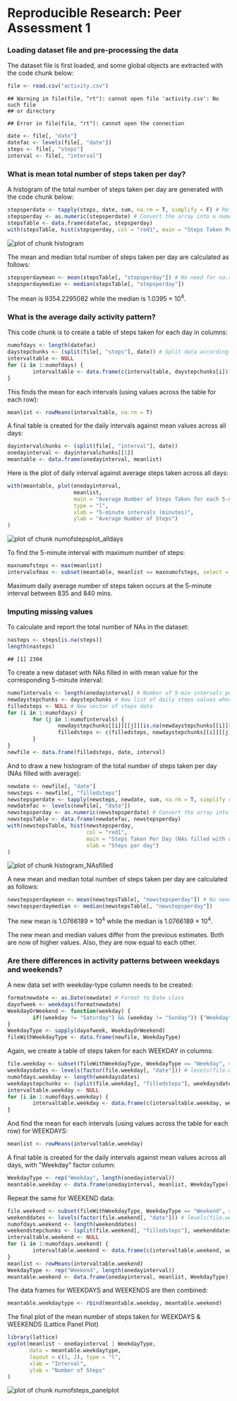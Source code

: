 Reproducible Research: Peer Assessment 1
========================================

### Loading dataset file and pre-processing the data
The dataset file is first loaded, and some global objects are extracted with the code chunk below:

```r
file <- read.csv("activity.csv")
```

```
## Warning in file(file, "rt"): cannot open file 'activity.csv': No such file
## or directory
```

```
## Error in file(file, "rt"): cannot open the connection
```

```r
date <- file[, "date"]
datefac <- levels(file[, "date"])
steps <- file[, "steps"]
interval <- file[, "interval"]
```


### What is mean total number of steps taken per day?
A histogram of the total number of steps taken per day are generated with the code chunk below:

```r
stepsperdate <- tapply(steps, date, sum, na.rm = T, simplify = F) # Returns an array
stepsperday <- as.numeric(stepsperdate) # Convert the array into a numeric vector
stepsTable <- data.frame(datefac, stepsperday) 
with(stepsTable, hist(stepsperday, col = "red1", main = "Steps Taken Per Day", xlab = "Steps per day"))
```

![plot of chunk histogram](figure/histogram-1.png) 

The mean and median total number of steps taken per day are calculated as follows:

```r
stepsperdaymean <- mean(stepsTable[, "stepsperday"]) # No need for na.rm = T as has been done in sum
stepsperdaymedian <- median(stepsTable[, "stepsperday"])
```
The mean is 9354.2295082 while the median is 1.0395 &times; 10<sup>4</sup>.


### What is the average daily activity pattern?
This code chunk is to create a table of steps taken for each day in columns:

```r
numofdays <- length(datefac)
daystepchunks <- (split(file[, "steps"], date)) # Split data according to dates and returns a list
intervaltable <- NULL
for (i in 1:numofdays) {
        intervaltable <- data.frame(c(intervaltable, daystepchunks[i]))
}
```
This finds the mean for each intervals (using values across the table for each row):

```r
meanlist <- rowMeans(intervaltable, na.rm = T)
```
A final table is created for the daily intervals against mean values across all days:

```r
dayintervalchunks <- (split(file[, "interval"], date)) 
onedayinterval <- dayintervalchunks[[1]]
meantable <- data.frame(onedayinterval, meanlist)
```
Here is the plot of daily interval against average steps taken across all days:

```r
with(meantable, plot(onedayinterval, 
                     meanlist, 
                     main = "Average Number of Steps Taken for each 5-minute Interval", 
                     type = "l", 
                     xlab = "5-minute intervals (minutes)", 
                     ylab = "Average Number of Steps")
)
```

![plot of chunk numofstepsplot_alldays](figure/numofstepsplot_alldays-1.png) 

To find the 5-minute interval with maximum number of steps:

```r
maxnumofsteps <- max(meanlist)
intervalofmax <- subset(meantable, meanlist == maxnumofsteps, select = onedayinterval)
```
Maximum daily average number of steps taken occurs at the 5-minute interval between 835 and 840 mins.


### Imputing missing values
To calculate and report the total number of NAs in the dataset:

```r
nasteps <- steps[is.na(steps)]
length(nasteps)
```

```
## [1] 2304
```
To create a new dataset with NAs filled in with mean value for the corresponding 5-minute interval:

```r
numofintervals <- length(onedayinterval) # Number of 5-min intervals per day
newdaystepchunks <- daystepchunks # New list of daily steps values where NAs will be filled
filledsteps <- NULL # New vector of steps data
for (i in 1:numofdays) {
        for (j in 1:numofintervals) {
                newdaystepchunks[[i]][[j]][is.na(newdaystepchunks[[i]][[j]])] <- meanlist[j]
                filledsteps <- c(filledsteps, newdaystepchunks[[i]][[j]]) 
        }
}
newfile <- data.frame(filledsteps, date, interval)
```
And to draw a new histogram of the total number of steps taken per day (NAs filled with average):

```r
newdate <- newfile[, "date"]
newsteps <- newfile[, "filledsteps"]
newstepsperdate <- tapply(newsteps, newdate, sum, na.rm = T, simplify = F) # Returns an array
newdatefac <- levels(newfile[, "date"])
newstepsperday <- as.numeric(newstepsperdate) # Convert the array into a numeric vector
newstepsTable <- data.frame(newdatefac, newstepsperday) 
with(newstepsTable, hist(newstepsperday, 
                         col = "red1", 
                         main = "Steps Taken Per Day (NAs filled with average)", 
                         xlab = "Steps per day")
)
```

![plot of chunk histogram_NAsfilled](figure/histogram_NAsfilled-1.png) 

A new mean and median total number of steps taken per day are calculated as follows:

```r
newstepsperdaymean <- mean(newstepsTable[, "newstepsperday"]) # No need for na.rm = T as has been done in sum
newstepsperdaymedian <- median(newstepsTable[, "newstepsperday"])
```
The new mean is 1.0766189 &times; 10<sup>4</sup> while the median is 1.0766189 &times; 10<sup>4</sup>.

The new mean and median values differ from the previous estimates. Both are now of higher values. Also, they are now equal to each other.

### Are there differences in activity patterns between weekdays and weekends?
A new data set with weekday-type column needs to be created:

```r
formatnewdate <- as.Date(newdate) # Format to Date class
dayofweek <- weekdays(formatnewdate)
WeekdayOrWeekend <- function(weekday) {
        if((weekday != "Saturday") && (weekday != "Sunday")) {"Weekday"} else {"Weekend"}
}
WeekdayType <- sapply(dayofweek, WeekdayOrWeekend)
fileWithWeekdayType <- data.frame(newfile, WeekdayType)
```
Again, we create a table of steps taken for each WEEKDAY in columns:

```r
file.weekday <- subset(fileWithWeekdayType, WeekdayType == "Weekday", select = c(date, filledsteps))
weekdaysdates <- levels(factor(file.weekday[, "date"])) # levels(file.weekday[, "date"]) will give the original dates before subsetting
numofdays.weekday <- length(weekdaysdates)
weekdaystepchunks <- (split(file.weekday[, "filledsteps"], weekdaysdates)) # Returns a list
intervaltable.weekday <- NULL
for (i in 1:numofdays.weekday) {
        intervaltable.weekday <- data.frame(c(intervaltable.weekday, weekdaystepchunks[i]))
}
```
And find the mean for each intervals (using values across the table for each row) for WEEKDAYS:

```r
meanlist <- rowMeans(intervaltable.weekday)
```
A final table is created for the daily intervals against mean values across all days, with "Weekday" factor column:

```r
WeekdayType <- rep("Weekday", length(onedayinterval))
meantable.weekday <- data.frame(onedayinterval, meanlist, WeekdayType)
```
Repeat the same for WEEKEND data:

```r
file.weekend <- subset(fileWithWeekdayType, WeekdayType == "Weekend", select = c(date, filledsteps))
weekenddates <- levels(factor(file.weekend[, "date"])) # levels(file.weekend[, "date"]) will give the original dates before subsetting
numofdays.weekend <- length(weekenddates)
weekendstepchunks <- (split(file.weekend[, "filledsteps"], weekenddates)) # Returns a list
intervaltable.weekend <- NULL
for (i in 1:numofdays.weekend) {
        intervaltable.weekend <- data.frame(c(intervaltable.weekend, weekendstepchunks[i]))
}
meanlist <- rowMeans(intervaltable.weekend)
WeekdayType <- rep("Weekend", length(onedayinterval))
meantable.weekend <- data.frame(onedayinterval, meanlist, WeekdayType)
```
The data frames for WEEKDAYS and WEEKENDS are then combined:

```r
meantable.weekdaytype <- rbind(meantable.weekday, meantable.weekend)
```
The final plot of the mean number of steps taken for WEEKDAYS & WEEKENDS (Lattice Panel Plot)

```r
library(lattice)
xyplot(meanlist ~ onedayinterval | WeekdayType, 
       data = meantable.weekdaytype, 
       layout = c(1, 2), type = "l", 
       xlab = "Interval", 
       ylab = "Number of Steps"
)
```

![plot of chunk numofsteps_panelplot](figure/numofsteps_panelplot-1.png) 
